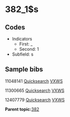 # 382\_1$s

## Codes

-   Indicators
    -   First: \_
    -   Second: 1
-   Subfield: s

## Sample bibs

11048141 [Quicksearch](https://search.library.yale.edu/catalog/11048141) [VXWS](http://prodorbis.library.yale.edu:7014/vxws/GetHoldingsService?bibId=11048141)

11300665 [Quicksearch](https://search.library.yale.edu/catalog/11300665) [VXWS](http://prodorbis.library.yale.edu:7014/vxws/GetHoldingsService?bibId=11300665)

12407779 [Quicksearch](https://search.library.yale.edu/catalog/12407779) [VXWS](http://prodorbis.library.yale.edu:7014/vxws/GetHoldingsService?bibId=12407779)

**Parent topic:**[382](../../tags/382/382.md)

